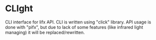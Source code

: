 # CLIght
CLI interface for lifx API. CLI is written using "click" library. API usage is done with "pifx", but due to lack of some features (like infrared light managing) it will be replaced/rewritten.
